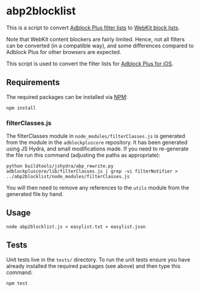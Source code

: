 # abp2blocklist

This is a script to convert [Adblock Plus filter lists](https://adblockplus.org/filters)
to [WebKit block lists](https://www.webkit.org/blog/3476/content-blockers-first-look/).

Note that WebKit content blockers are fairly limited. Hence, not all filters
can be converted (in a compatible way), and some differences compared to Adblock
Plus for other browsers are expected.

This script is used to convert the filter lists for
[Adblock Plus for iOS](https://adblockplus.org/releases/adblock-plus-10-for-ios-released).

## Requirements

The required packages can be installed via [NPM](https://npmjs.org):

```
npm install
```

### filterClasses.js

The filterClasses module in `node_modules/filterClasses.js` is generated from
the module in the `adblockpluscore` repository. It has been generated using
JS Hydra, and small modifications made. If you need to re-generate the file run
this command (adjusting the paths as appropriate):

```
python buildtools/jshydra/abp_rewrite.py adblockpluscore/lib/filterClasses.js | grep -vi filterNotifier > ../abp2blocklist/node_modules/filterClasses.js
```
You will then need to remove any references to the `utils` module from the
generated file by hand.


## Usage

```
node abp2blocklist.js < easylist.txt > easylist.json
```

## Tests

Unit tests live in the `tests/` directory. To run the unit tests ensure you have
already installed the required packages (see above) and then type this command:

```
npm test
```
